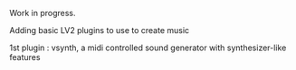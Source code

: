 Work in progress.

Adding basic LV2 plugins to use to create music

1st plugin : vsynth, a midi controlled sound generator with synthesizer-like features

